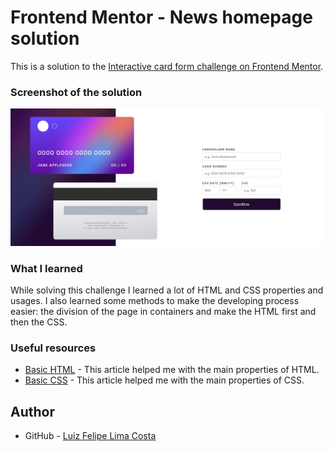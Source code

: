 # Frontend Mentor - News homepage solution

This is a solution to the [Interactive card form challenge on Frontend Mentor](https://www.frontendmentor.io/challenges/interactive-card-details-form-XpS8cKZDWw).

### Screenshot of the solution

![](./screenshot.png)


### What I learned

While solving this challenge I learned a lot of HTML and CSS properties and usages. I also learned some methods to make the developing process easier: the division of the page in containers and make the HTML first and then the CSS. 


### Useful resources

- [Basic HTML](https://developer.mozilla.org/pt-BR/docs/Learn/Getting_started_with_the_web/HTML_basics) - This article helped me with the main properties of HTML.
- [Basic CSS](https://developer.mozilla.org/pt-BR/docs/Learn/Getting_started_with_the_web/CSS_basics) - This article helped me with the main properties of CSS.

## Author

- GitHub - [Luiz Felipe Lima Costa](https://github.com/luizcostaxp)